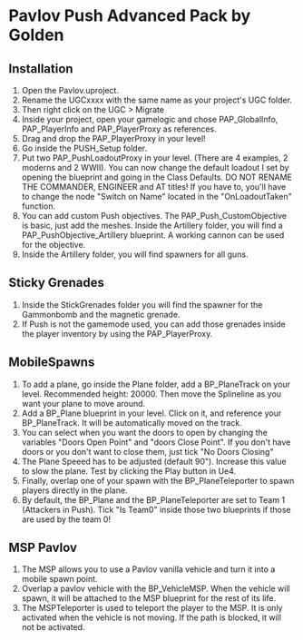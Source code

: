 # Pavlov Push Advanced Pack by Golden


## Installation
1. Open the Pavlov.uproject.
2. Rename the UGCxxxx with the same name as your project's UGC folder.
3. Then right click on the UGC > Migrate
4. Inside your project, open your gamelogic and chose PAP_GlobalInfo, PAP_PlayerInfo and PAP_PlayerProxy as references.
5. Drag and drop the PAP_PlayerProxy in your level!
6. Go inside the PUSH_Setup folder.
7. Put two PAP_PushLoadoutProxy in your level. (There are 4 examples, 2 moderns and 2 WWII). You can now change the default loadout I set by opening the blueprint and going in the Class Defaults. DO NOT RENAME THE COMMANDER, ENGINEER and AT titles! If you have to, you'll have to change the node "Switch on Name" located in the "OnLoadoutTaken" function.
8. You can add custom Push objectives. The PAP_Push_CustomObjective is basic, just add the meshes. Inside the Artillery folder, you will find a PAP_PushObjective_Artillery blueprint. A working cannon can be used for the objective.
9. Inside the Artillery folder, you will find spawners for all guns.

## Sticky Grenades
1. Inside the StickGrenades folder you will find the spawner for the Gammonbomb and the magnetic grenade.
2. If Push is not the gamemode used, you can add those grenades inside the player inventory by using the PAP_PlayerProxy.

## MobileSpawns
1. To add a plane, go inside the Plane folder, add a BP_PlaneTrack on your level. Recommended height: 20000. Then move the Splineline as you want your plane to move around.
2. Add a BP_Plane blueprint in your level. Click on it, and reference your BP_PlaneTrack. It will be automatically moved on the track.
3. You can select when you want the doors to open by changing the variables "Doors Open Point" and "doors Close Point". If you don't have doors or you don't want to close them, just tick "No Doors Closing"
4. The Plane Speeed has to be adjusted (default 90"). Increase this value to slow the plane. Test by clicking the Play button in Ue4.
5. Finally, overlap one of your spawn with the BP_PlaneTeleporter to spawn players directly in the plane. 
6. By default, the BP_Plane and the BP_PlaneTeleporter are set to Team 1 (Attackers in Push). Tick "Is Team0" inside those two blueprints if those are used by the team 0!

## MSP Pavlov
1. The MSP allows you to use a Pavlov vanilla vehicle and turn it into a mobile spawn point.
2. Overlap a pavlov vehicle with the BP_VehicleMSP. When the vehicle will spawn, it will be attached to the MSP blueprint for the rest of its life.
3. The MSPTeleporter is used to teleport the player to the MSP. It is only activated when the vehicle is not moving. If the path is blocked, it will not be activated.